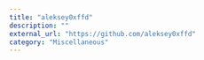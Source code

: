 ```yaml
---
title: "aleksey0xffd"
description: ""
external_url: "https://github.com/aleksey0xffd"
category: "Miscellaneous"
---
```

